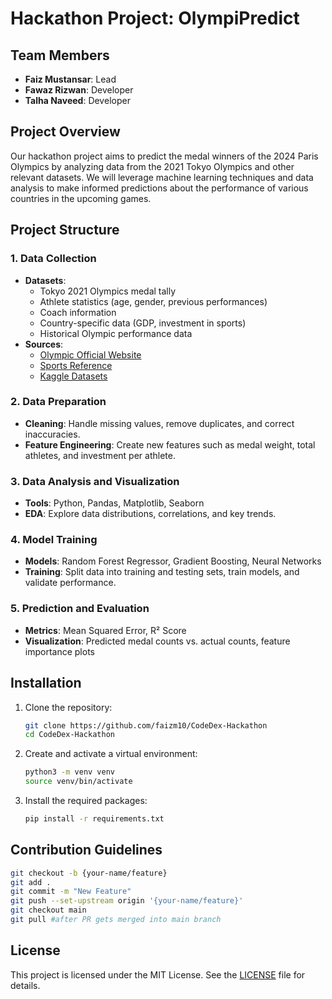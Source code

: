 # Hackathon Project: OlympiPredict

## Team Members
- **Faiz Mustansar**: Lead
- **Fawaz Rizwan**: Developer
- **Talha Naveed**: Developer

## Project Overview
Our hackathon project aims to predict the medal winners of the 2024 Paris Olympics by analyzing data from the 2021 Tokyo Olympics and other relevant datasets. We will leverage machine learning techniques and data analysis to make informed predictions about the performance of various countries in the upcoming games.

## Project Structure
### 1. Data Collection
- **Datasets**: 
  - Tokyo 2021 Olympics medal tally
  - Athlete statistics (age, gender, previous performances)
  - Coach information
  - Country-specific data (GDP, investment in sports)
  - Historical Olympic performance data
- **Sources**: 
  - [Olympic Official Website](https://olympics.com/)
  - [Sports Reference](https://www.sports-reference.com/olympics/summer/2021/)
  - [Kaggle Datasets](https://www.kaggle.com/)

### 2. Data Preparation
- **Cleaning**: Handle missing values, remove duplicates, and correct inaccuracies.
- **Feature Engineering**: Create new features such as medal weight, total athletes, and investment per athlete.

### 3. Data Analysis and Visualization
- **Tools**: Python, Pandas, Matplotlib, Seaborn
- **EDA**: Explore data distributions, correlations, and key trends.

### 4. Model Training
- **Models**: Random Forest Regressor, Gradient Boosting, Neural Networks
- **Training**: Split data into training and testing sets, train models, and validate performance.

### 5. Prediction and Evaluation
- **Metrics**: Mean Squared Error, R² Score
- **Visualization**: Predicted medal counts vs. actual counts, feature importance plots

## Installation
1. Clone the repository:
   ```bash
   git clone https://github.com/faizm10/CodeDex-Hackathon
   cd CodeDex-Hackathon
   ```
2. Create and activate a virtual environment:
   ```bash
   python3 -m venv venv
   source venv/bin/activate
   ```
3. Install the required packages:
   ```bash
   pip install -r requirements.txt
   ```

## Contribution Guidelines
```bash
git checkout -b {your-name/feature}
git add .
git commit -m "New Feature"
git push --set-upstream origin '{your-name/feature}'
git checkout main
git pull #after PR gets merged into main branch
```
## License
This project is licensed under the MIT License. See the [LICENSE](LICENSE) file for details.